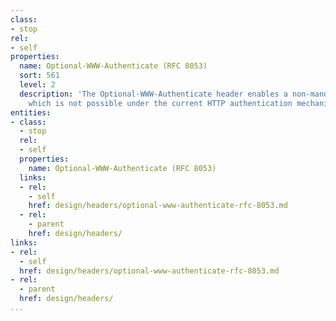 ```yaml
---
class:
- stop
rel:
- self
properties:
  name: Optional-WWW-Authenticate (RFC 8053)
  sort: 561
  level: 2
  description: 'The Optional-WWW-Authenticate header enables a non-mandatory authentication,
    which is not possible under the current HTTP authentication mechanism. '
entities:
- class:
  - stop
  rel:
  - self
  properties:
    name: Optional-WWW-Authenticate (RFC 8053)
  links:
  - rel:
    - self
    href: design/headers/optional-www-authenticate-rfc-8053.md
  - rel:
    - parent
    href: design/headers/
links:
- rel:
  - self
  href: design/headers/optional-www-authenticate-rfc-8053.md
- rel:
  - parent
  href: design/headers/
...
```

